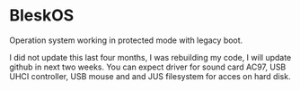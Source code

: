 # BleskOS
Operation system working in protected mode with legacy boot.

I did not update this last four months, I was rebuilding my code, I will update github in next two weeks. You can expect driver for sound card AC97, USB UHCI controller, USB mouse and and JUS filesystem for acces on hard disk.
